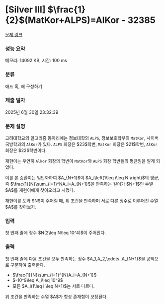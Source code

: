 # [Silver III] $\frac{1}{2}$(MatKor+ALPS)=AlKor - 32385 

[문제 링크](https://www.acmicpc.net/problem/32385) 

### 성능 요약

메모리: 14092 KB, 시간: 100 ms

### 분류

애드 혹, 해 구성하기

### 제출 일자

2025년 6월 30일 23:32:39

### 문제 설명

<p>고려대학교의 알고리즘 동아리에는 정보대학의 <code>ALPS</code>, 정보보호학부의 <code>MatKor</code>, 사이버국방학과의 <code>AlKor</code>가 있다. <code>ALPS</code> 회장은 $23$학번, <code>MatKor</code> 회장은 $21$학번, <code>AlKor</code> 회장은 $22$학번이다.</p>

<p>재현이는 우연히 <code>Alkor</code> 회장의 학번이 <code>MatKor</code>와 <code>ALPS</code> 회장 학번들의 평균임을 알게 되었다.</p>

<p>이를 본 승환이는 일반화하여 $A_{N+1}$이 $A_i\left(1\leq i\leq N \right)$의 평균, 즉 $\frac{1}{N}\sum_{i=1}^NA_i=A_{N+1}$을 만족하는 길이가 $N+1$인 수열 $A$를 재현이에게 찾아오라고 시켰다.</p>

<p>재현이를 도와 $N$이 주어질 때, 위 조건을 만족하며 서로 다른 정수로 이루어진 수열 $A$를 찾아보자.</p>

### 입력 

 <p>첫 번째 줄에 정수 $N(2\leq N\leq 10^4)$이 주어진다.</p>

### 출력 

 <p>첫 번째 줄에 다음 조건을 모두 만족하는 정수 $A_1,A_2,\cdots ,A_{N+1}$을 공백으로 구분하여 출력한다.</p>

<ul>
	<li>$\frac{1}{N}\sum_{i=1}^{N}A_i=A_{N+1}$</li>
	<li>$-10^9\leq A_i\leq 10^9$</li>
	<li>모든 $A_i(1\leq i \leq N+1)$는 서로 다르다.</li>
</ul>

<p>위 조건을 만족하는 수열 $A$가 항상 존재함이 보장된다.</p>

